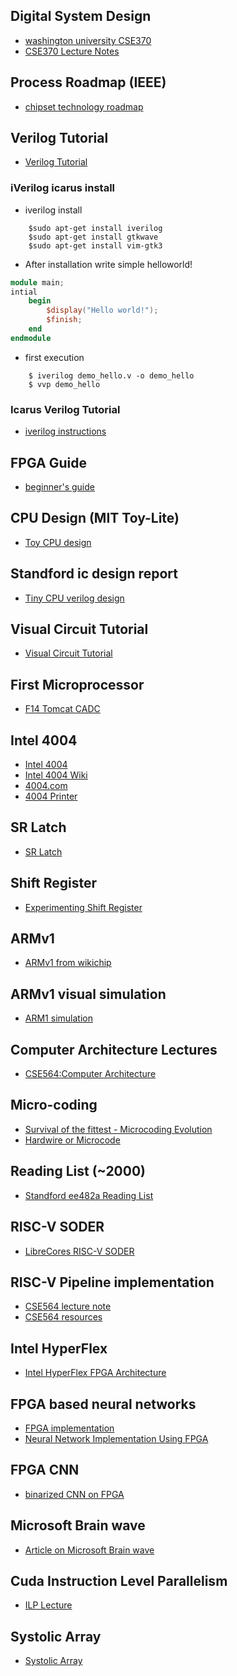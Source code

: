 ## Digital System Design
 - [washington university CSE370](https://courses.cs.washington.edu/courses/cse370/09au/)
 - [CSE370 Lecture Notes](https://courses.cs.washington.edu/courses/cse370/10sp/pdfs/lectures/)

## Process Roadmap (IEEE)
 - [chipset technology roadmap](https://irds.ieee.org/images/files/pdf/2017/2017IRDS_MM.pdf)

## Verilog Tutorial 
 - [Verilog Tutorial](https://ece.umd.edu/courses/enee359a/verilog_tutorial.pdf)

### iVerilog icarus install

- iverilog install 
```
	$sudo apt-get install iverilog
	$sudo apt-get install gtkwave
	$sudo apt-get install vim-gtk3
```

- After installation write simple helloworld!
```verilog
module main;
intial 
	begin 
		$display("Hello world!");
		$finish;
	end
endmodule
```

- first execution
```
	$ iverilog demo_hello.v -o demo_hello
    $ vvp demo_hello
```

### Icarus Verilog Tutorial 
- [iverilog instructions](http://www.swarthmore.edu/NatSci/mzucker1/e15/iverilog-instructions.html)


## FPGA Guide 
 - [beginner's guide](https://numato.com/kb/learning-fpga-verilog-beginners-guide-part-1-introduction/?utm_expid=.7ZBm96RhTSyo2rg6tZl_vQ.0&utm_referrer=)

## CPU Design (MIT Toy-Lite)
 - [Toy CPU design](http://www.cs.princeton.edu/courses/archive/fall09/cos126/lectures/22CPU-2x2.pdf)

## Standford ic design report
 - [Tiny CPU verilog design](https://stanford.edu/~sebell/oc_projects/ic_design_finalreport.pdf)

## Visual Circuit Tutorial
 - [Visual Circuit Tutorial](http://wiki.nesdev.com/w/index.php/Visual_circuit_tutorial)

## First Microprocessor
 - [F14 Tomcat CADC](https://web.archive.org/web/20110530130753/http://www.microcomputerhistory.com/)

## Intel 4004 
 - [Intel 4004](https://en.wikipedia.org/wiki/Intel_4004)
 - [Intel 4004 Wiki](https://femiwiki.com/w/인텔_4004)
 - [4004.com](http://www.4004.com/2015-news.html)
 - [4004 Printer](http://www.4004.com/busicom-replica.html)

## SR Latch 
 - [SR Latch](http://www.pyroelectro.com/edu/digital/sr_latch/)

## Shift Register
 - [Experimenting Shift Register](https://www.youtube.com/watch?v=Fc1FF7dVyaU)

## ARMv1 
 - [ARMv1 from wikichip](https://en.wikichip.org/wiki/acorn/microarchitectures/arm1)

## ARMv1 visual simulation
 - [ARM1 simulation](http://www.visual6502.org/)

## Computer Architecture Lectures
 - [CSE564:Computer Architecture](https://passlab.github.io/CSE564/)


## Micro-coding
 - [Survival of the fittest - Microcoding Evolution](https://passlab.github.io/CSE564/resources/MicrocodeIntro_Matloff_Franklin04.pdf)
 - [Hardwire or Microcode](https://passlab.github.io/CSE564/resources/MicrocodeVSHardwire_Koopman87.pdf)

## Reading List (~2000)
 - [Standford ee482a Reading List](http://cva.stanford.edu/classes/ee482a/readlist_v1.htm)

## RISC-V SODER
 - [LibreCores RISC-V SODER](https://www.librecores.org/codelec/riscv-sodor)


## RISC-V Pipeline implementation
 - [CSE564 lecture note](https://passlab.github.io/CSE564/notes/lecture09_RISCV_Impl_pipeline.pdf)
 - [CSE564 resources](https://passlab.github.io/CSE564/resources/)


## Intel HyperFlex 
 - [Intel HyperFlex FPGA Architecture](https://www.intel.com/content/dam/www/programmable/us/en/pdfs/literature/wp/wp-01231-understanding-how-hyperflex-architecture-enables-high-performance-systems.pdf)


## FPGA based neural networks
 - [FPGA implementation](http://lab.fs.uni-lj.si/lasin/wp/IMIT_files/neural/doc/Omondi2006.pdf)
 - [Neural Network Implementation Using FPGA](https://waset.org/publications/15106/neural-network-implementation-using-fpga-issues-and-application)

## FPGA CNN
 - [binarized CNN on FPGA](https://www.slideshare.net/ssuser06e0c5/binarized-cnn-on-fpga)

## Microsoft Brain wave
 - [Article on Microsoft Brain wave](https://www.top500.org/news/microsoft-launches-fpga-powered-machine-learning-for-azure-customers/)

## Cuda Instruction Level Parallelism
 - [ILP Lecture](https://www.nvidia.com/content/cudazone/cudau/courses/ucdavis/lectures/ilp1.pdf)


## Systolic Array 
 - [Systolic Array](http://ashanpeiris.blogspot.com/2015/08/digital-design-of-systolic-array.html)

